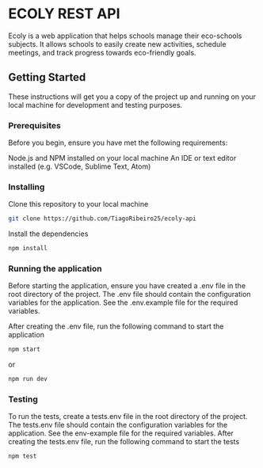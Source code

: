 # ECOLY REST API

Ecoly is a web application that helps schools manage their eco-schools subjects. It allows schools to easily create new activities, schedule meetings, and track progress towards eco-friendly goals.

## Getting Started

These instructions will get you a copy of the project up and running on your local machine for development and testing purposes.

### Prerequisites

Before you begin, ensure you have met the following requirements:

Node.js and NPM installed on your local machine
An IDE or text editor installed (e.g. VSCode, Sublime Text, Atom)

### Installing

Clone this repository to your local machine

``` bash
git clone https://github.com/TiagoRibeiro25/ecoly-api
```

Install the dependencies

``` bash
npm install
```

### Running the application

Before starting the application, ensure you have created a .env file in the root directory of the project. The .env file should contain the configuration variables for the application. See the .env.example file for the required variables.

After creating the .env file, run the following command to start the application

``` bash
npm start
```

or

``` bash
npm run dev
```

### Testing

To run the tests, create a tests.env file in the root directory of the project. The tests.env file should contain the configuration variables for the application. See the env-example file for the required variables. After creating the tests.env file, run the following command to start the tests

``` bash
npm test
```
